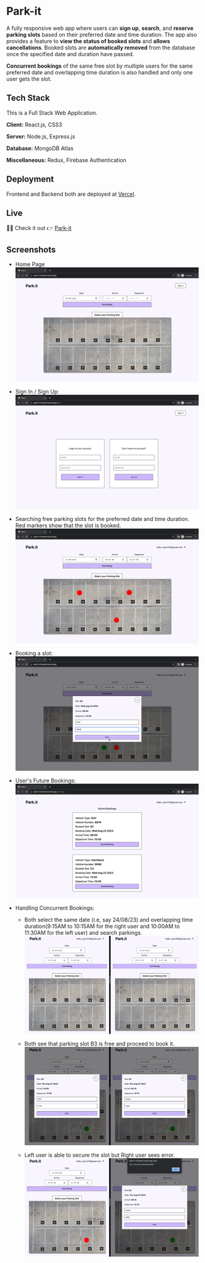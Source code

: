 # Park-it

A fully responsive web app where users can **sign up**, **search**, and **reserve parking slots** based on their preferred date and time duration. The app also provides a feature to **view the status of booked slots** and **allows cancellations**. Booked slots are **automatically removed** from the database once the specified date and duration have passed.

**Concurrent bookings** of the same free slot by multiple users for the same preferred date and overlapping time duration is also handled and only one user gets the slot.

## Tech Stack

This is a Full Stack Web Application.

**Client:** React.js, CSS3

**Server:** Node.js, Express.js

**Database:** MongoDB Atlas

**Miscellaneous:** Redux, Firebase Authentication

## Deployment

Frontend and Backend both are deployed at [Vercel](https://vercel.com/ "Vercel").

## Live

🎉😋 Check it out 👉 [Park-it](https://park-it-frontend.vercel.app/ "Park-it")

## Screenshots

- Home Page
  ![Home Page](snaps/1.png)

- Sign In / Sign Up:
  ![Sign In / Sign Up](snaps/2.png)

- Searching free parking slots for the preferred date and time duration. Red markers show that the slot is booked.
  ![Searching booked parking slots](snaps/3.png)

- Booking a slot:
  ![Booking a slot](snaps/4.png)

- User's Future Bookings:
  ![User's Future Bookings](snaps/5.png)

- Handling Concurrent Bookings:

  - Both select the same date (i.e, say 24/08/23) and overlapping time duration(9:15AM to 10:15AM for the right user and 10:00AM to 11:30AM for the left user) and search parkings.
    ![](snaps/6.png)

  - Both see that parking slot B3 is free and proceed to book it.
    ![](snaps/7.png)

  - Left user is able to secure the slot but Right user sees error.
    ![](snaps/8.png)
